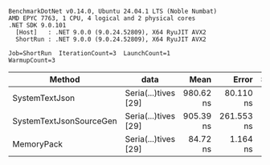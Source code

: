 ```

BenchmarkDotNet v0.14.0, Ubuntu 24.04.1 LTS (Noble Numbat)
AMD EPYC 7763, 1 CPU, 4 logical and 2 physical cores
.NET SDK 9.0.101
  [Host]   : .NET 9.0.0 (9.0.24.52809), X64 RyuJIT AVX2
  ShortRun : .NET 9.0.0 (9.0.24.52809), X64 RyuJIT AVX2

Job=ShortRun  IterationCount=3  LaunchCount=1  
WarmupCount=3  

```
| Method                  | data                 | Mean      | Error      | StdDev    | Min       | Max       | Gen0   | Allocated |
|------------------------ |--------------------- |----------:|-----------:|----------:|----------:|----------:|-------:|----------:|
| SystemTextJson          | Seria(...)tives [29] | 980.62 ns |  80.110 ns |  4.391 ns | 975.66 ns | 984.01 ns | 0.0267 |     464 B |
| SystemTextJsonSourceGen | Seria(...)tives [29] | 905.39 ns | 261.553 ns | 14.337 ns | 896.07 ns | 921.90 ns | 0.0334 |     568 B |
| MemoryPack              | Seria(...)tives [29] |  84.72 ns |   1.164 ns |  0.064 ns |  84.67 ns |  84.80 ns | 0.0072 |     120 B |

